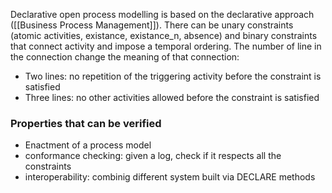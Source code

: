 Declarative open process modelling is based on the declarative approach ([[Business Process Management]]).
There can be unary constraints (atomic activities, existance, existance_n, absence) and binary constraints that connect activity and impose a temporal ordering. The number of line in the connection change the meaning of that connection:
- Two lines: no repetition of the triggering activity before the constraint is satisfied
- Three lines: no other activities allowed before the constraint is satisfied

### Properties that can be verified

- Enactment of a process model
- conformance checking: given a log, check if it respects all the constraints
- interoperability: combinig different system built via DECLARE methods